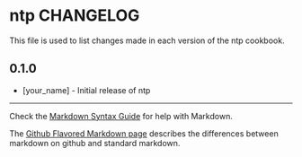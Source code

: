 ntp CHANGELOG
=============

This file is used to list changes made in each version of the ntp cookbook.

0.1.0
-----
- [your_name] - Initial release of ntp

- - -
Check the [Markdown Syntax Guide](http://daringfireball.net/projects/markdown/syntax) for help with Markdown.

The [Github Flavored Markdown page](http://github.github.com/github-flavored-markdown/) describes the differences between markdown on github and standard markdown.
